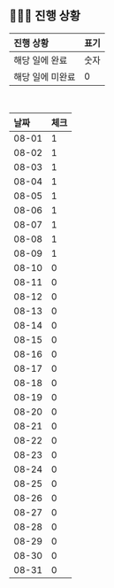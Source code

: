 ## 🧑🏻‍💻 진행 상황

| 진행 상황            | 표기  |
|:-----------------|:----|
| 해당 일에 완료      | 숫자   |
| 해당 일에 미완료    | 0   |



<br>

| 날짜  | 체크 |
|:------|:----|
| 08-01 | 1 |
| 08-02 | 1 |
| 08-03 | 1 |
| 08-04 | 1 |
| 08-05 | 1 |
| 08-06 | 1 |
| 08-07 | 1 |
| 08-08 | 1 |
| 08-09 | 1 |
| 08-10 | 0 |
| 08-11 | 0 |
| 08-12 | 0 |
| 08-13 | 0 |
| 08-14 | 0 |
| 08-15 | 0 |
| 08-16 | 0 |
| 08-17 | 0 |
| 08-18 | 0 |
| 08-19 | 0 |
| 08-20 | 0 |
| 08-21 | 0 |
| 08-22 | 0 |
| 08-23 | 0 |
| 08-24 | 0 |
| 08-25 | 0 |
| 08-26 | 0 |
| 08-27 | 0 |
| 08-28 | 0 |
| 08-29 | 0 |
| 08-30 | 0 |
| 08-31 | 0 |
